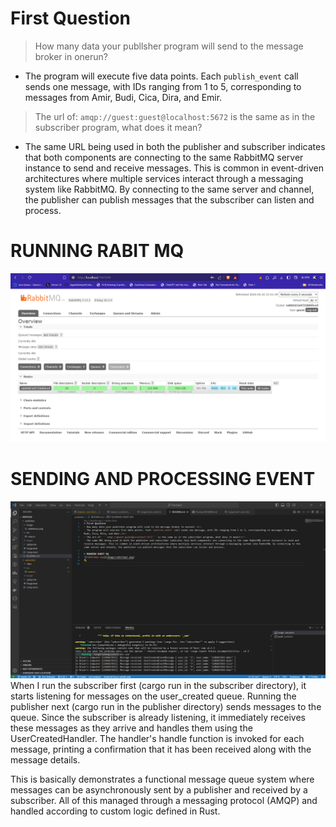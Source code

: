 # First Question
> How many data your publlsher program will send to the message broker in onerun? <br>
- The program will execute five data points. Each `publish_event` call sends one message, with IDs ranging from 1 to 5, corresponding to messages from Amir, Budi, Cica, Dira, and Emir.<br>
> The url of: ```amqp://guest:guest@localhost:5672``` is the same as in the subscriber program, what does it mean?<br>
- The same URL being used in both the publisher and subscriber indicates that both components are connecting to the same RabbitMQ server instance to send and receive messages. This is common in event-driven architectures where multiple services interact through a messaging system like RabbitMQ. By connecting to the same server and channel, the publisher can publish messages that the subscriber can listen and process.

# RUNNING RABIT MQ
![rabbitmq1.png](image/rabbitmq1.png)

# SENDING AND PROCESSING EVENT
![](image/log1.png)
When I run the subscriber first (cargo run in the subscriber directory), it starts listening for messages on the user_created queue. Running the publisher next (cargo run in the publisher directory) sends messages to the queue. Since the subscriber is already listening, it immediately receives these messages as they arrive and handles them using the UserCreatedHandler. The handler's handle function is invoked for each message, printing a confirmation that it has been received along with the message details.

This is basically demonstrates a functional message queue system where messages can be asynchronously sent by a publisher and received by a subscriber. All of this managed through a messaging protocol (AMQP) and handled according to custom logic defined in Rust.
